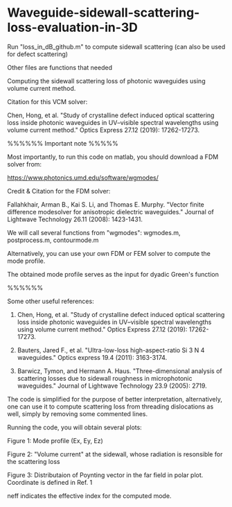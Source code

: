 # Waveguide-sidewall-scattering-loss-evaluation-in-3D

Run "loss_in_dB_github.m" to compute sidewall scattering (can also be used for defect scattering)

Other files are functions that needed

Computing the sidewall scattering loss of photonic waveguides using volume current method.

Citation for this VCM solver:

Chen, Hong, et al. "Study of crystalline defect induced optical scattering loss inside photonic waveguides in UV–visible spectral wavelengths using volume current method." Optics Express 27.12 (2019): 17262-17273.

%%%%%% Important note %%%%%

Most importantly, to run this code on matlab, you should download a FDM solver from:

https://www.photonics.umd.edu/software/wgmodes/

Credit & Citation for the FDM solver: 

Fallahkhair, Arman B., Kai S. Li, and Thomas E. Murphy. "Vector finite difference modesolver for anisotropic dielectric waveguides." Journal of Lightwave Technology 26.11 (2008): 1423-1431.

We will call several functions from "wgmodes": wgmodes.m, postprocess.m, contourmode.m 

Alternatively, you can use your own FDM or FEM solver to compute the mode profile.

The obtained mode profile serves as the input for dyadic Green's function

%%%%%%

Some other useful references:

1. Chen, Hong, et al. "Study of crystalline defect induced optical scattering loss inside photonic waveguides in UV–visible spectral wavelengths using volume current method." Optics Express 27.12 (2019): 17262-17273.

2. Bauters, Jared F., et al. "Ultra-low-loss high-aspect-ratio Si 3 N 4 waveguides." Optics express 19.4 (2011): 3163-3174.

3. Barwicz, Tymon, and Hermann A. Haus. "Three-dimensional analysis of scattering losses due to sidewall roughness in microphotonic waveguides." Journal of Lightwave Technology 23.9 (2005): 2719.

The code is simplified for the purpose of better interpretation, alternatively, one can use it to compute scattering loss from threading dislocations as well, simply by removing some commented lines.

Running the code, you will obtain several plots:

Figure 1: Mode profile (Ex, Ey, Ez)

Figure 2: "Volume current" at the sidewall, whose radiation is resonsible for the scattering loss

Figure 3: Distributaion of Poynting vector in the far field in polar plot. Coordinate is defined in Ref. 1

neff indicates the effective index for the computed mode.

